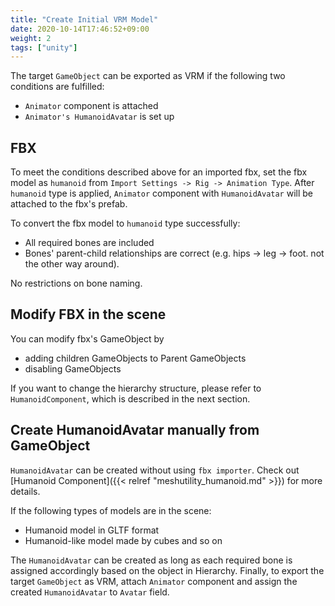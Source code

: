 ```yaml
---
title: "Create Initial VRM Model"
date: 2020-10-14T17:46:52+09:00
weight: 2
tags: ["unity"]
---
```


The target `GameObject` can be exported as VRM if the following two conditions are fulfilled:

* `Animator` component is attached 
* `Animator's HumanoidAvatar` is set up

## FBX

To meet the conditions described above for an imported fbx, set the fbx model as `humanoid` from `Import Settings -> Rig -> Animation Type`.
After `humanoid` type is applied, `Animator` component with `HumanoidAvatar` will be attached to the fbx's prefab.

To convert the fbx model to `humanoid` type successfully:

* All required bones are included
* Bones' parent-child relationships are correct (e.g. hips -> leg -> foot. not the other way around).

No restrictions on bone naming.

## Modify FBX in the scene

You can modify fbx's GameObject by

* adding children GameObjects to Parent GameObjects
* disabling GameObjects

If you want to change the hierarchy structure, please refer to `HumanoidComponent`, which is described in the next section.

## Create HumanoidAvatar manually from GameObject

`HumanoidAvatar` can be created without using `fbx importer`. 
Check out [Humanoid Component]({{< relref "meshutility_humanoid.md" >}}) for more details.

If the following types of models are in the scene:

* Humanoid model in GLTF format
* Humanoid-like model made by cubes and so on

The `HumanoidAvatar` can be created as long as each required bone is assigned accordingly based on the object in Hierarchy.
Finally, to export the target `GameObject` as VRM, attach `Animator` component and assign the created `HumanoidAvatar` to `Avatar` field.
